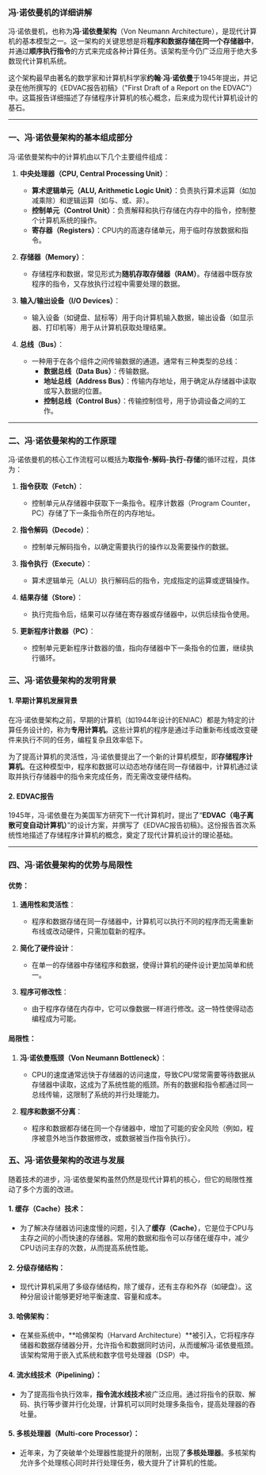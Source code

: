 ### 冯·诺依曼机的详细讲解

冯·诺依曼机，也称为**冯·诺依曼架构**（Von Neumann Architecture），是现代计算机的基本模型之一。这一架构的关键思想是将**程序和数据存储在同一个存储器中**，并通过**顺序执行指令**的方式来完成各种计算任务。该架构至今仍广泛应用于绝大多数现代计算机系统。

这个架构最早由著名的数学家和计算机科学家**约翰·冯·诺依曼**于1945年提出，并记录在他所撰写的《EDVAC报告初稿》（"First Draft of a Report on the EDVAC"）中。这篇报告详细描述了存储程序计算机的核心概念，后来成为现代计算机设计的基石。

---

### 一、冯·诺依曼架构的基本组成部分

冯·诺依曼架构中的计算机由以下几个主要组件组成：

1. **中央处理器（CPU, Central Processing Unit）**：
   
   - **算术逻辑单元（ALU, Arithmetic Logic Unit）**：负责执行算术运算（如加减乘除）和逻辑运算（如与、或、非）。
   - **控制单元（Control Unit）**：负责解释和执行存储在内存中的指令，控制整个计算机系统的操作。
   - **寄存器（Registers）**：CPU内的高速存储单元，用于临时存放数据和指令。

2. **存储器（Memory）**：
   
   - 存储程序和数据，常见形式为**随机存取存储器（RAM）**。存储器中既存放程序的指令，又存放执行过程中需要处理的数据。

3. **输入/输出设备（I/O Devices）**：
   
   - 输入设备（如键盘、鼠标等）用于向计算机输入数据，输出设备（如显示器、打印机等）用于从计算机获取处理结果。

4. **总线（Bus）**：
   
   - 一种用于在各个组件之间传输数据的通道。通常有三种类型的总线：
     - **数据总线（Data Bus）**：传输数据。
     - **地址总线（Address Bus）**：传输内存地址，用于确定从存储器中读取或写入数据的位置。
     - **控制总线（Control Bus）**：传输控制信号，用于协调设备之间的工作。

---

### 二、冯·诺依曼架构的工作原理

冯·诺依曼机的核心工作流程可以概括为**取指令-解码-执行-存储**的循环过程，具体为：

1. **指令获取（Fetch）**：
   
   - 控制单元从存储器中获取下一条指令。程序计数器（Program Counter，PC）存储了下一条指令所在的内存地址。

2. **指令解码（Decode）**：
   
   - 控制单元解码指令，以确定需要执行的操作以及需要操作的数据。

3. **指令执行（Execute）**：
   
   - 算术逻辑单元（ALU）执行解码后的指令，完成指定的运算或逻辑操作。

4. **结果存储（Store）**：
   
   - 执行完指令后，结果可以存储在寄存器或存储器中，以供后续指令使用。

5. **更新程序计数器（PC）**：
   
   - 控制单元更新程序计数器的值，指向存储器中下一条指令的位置，继续执行循环。

### 三、冯·诺依曼架构的发明背景

#### 1. **早期计算机发展背景**

在冯·诺依曼架构之前，早期的计算机（如1944年设计的ENIAC）都是为特定的计算任务设计的，称为**专用计算机**。这些计算机的程序是通过手动重新布线或改变硬件来执行不同的任务，编程复杂且效率低下。

为了提高计算机的灵活性，冯·诺依曼提出了一个新的计算机模型，即**存储程序计算机**。在这种模型中，程序和数据可以动态地存储在同一存储器中，计算机通过读取并执行存储器中的指令来完成任务，而无需改变硬件结构。

#### 2. **EDVAC报告**

1945年，冯·诺依曼在为美国军方研究下一代计算机时，提出了“**EDVAC（电子离散可变自动计算机）**”的设计方案，并撰写了《EDVAC报告初稿》。这份报告首次系统性地描述了存储程序计算机的概念，奠定了现代计算机设计的理论基础。

---

### 四、冯·诺依曼架构的优势与局限性

#### 优势：

1. **通用性和灵活性**：
   
   - 程序和数据存储在同一存储器中，计算机可以执行不同的程序而无需重新布线或改动硬件，只需加载新的程序。

2. **简化了硬件设计**：
   
   - 在单一的存储器中存储程序和数据，使得计算机的硬件设计更加简单和统一。

3. **程序可修改性**：
   
   - 由于程序存储在内存中，它可以像数据一样进行修改。这一特性使得动态编程成为可能。

#### 局限性：

1. **冯·诺依曼瓶颈（Von Neumann Bottleneck）**：
   
   - CPU的速度通常远快于存储器的访问速度，导致CPU常常需要等待数据从存储器中读取，这成为了系统性能的瓶颈。所有的数据和指令都通过同一总线传输，这限制了系统的并行处理能力。

2. **程序和数据不分离**：
   
   - 程序和数据都存储在同一个存储器中，增加了可能的安全风险（例如，程序被意外地当作数据修改，或数据被当作指令执行）。

### 五、冯·诺依曼架构的改进与发展

随着技术的进步，冯·诺依曼架构虽然仍然是现代计算机的核心，但它的局限性推动了多个方面的改进。

#### 1. **缓存（Cache）技术**：

- 为了解决存储器访问速度慢的问题，引入了**缓存（Cache）**，它是位于CPU与主存之间的小而快速的存储器。常用的数据和指令可以存储在缓存中，减少CPU访问主存的次数，从而提高系统性能。

#### 2. **分级存储结构**：

- 现代计算机采用了多级存储结构，除了缓存，还有主存和外存（如硬盘）。这种分层设计能够更好地平衡速度、容量和成本。

#### 3. **哈佛架构**：

- 在某些系统中，**哈佛架构（Harvard Architecture）**被引入，它将程序存储器和数据存储器分开，允许指令和数据同时访问，从而缓解冯·诺依曼瓶颈。该架构常用于嵌入式系统和数字信号处理器（DSP）中。

#### 4. **流水线技术（Pipelining）**：

- 为了提高指令执行效率，**指令流水线技术**被广泛应用。通过将指令的获取、解码、执行等步骤并行化处理，计算机可以同时处理多条指令，提高处理器的吞吐量。

#### 5. **多核处理器（Multi-core Processor）**：

- 近年来，为了突破单个处理器性能提升的限制，出现了**多核处理器**。多核架构允许多个处理核心同时并行处理任务，极大提升了计算机的性能。

